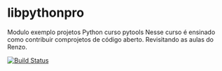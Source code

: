 # libpythonpro
Modulo exemplo projetos Python curso pytools
Nesse curso é ensinado como contribuir comprojetos de código aberto.
Revisitando as aulas do Renzo.

[![Build Status](https://travis-ci.org/Fla-Cassa/libpythonpro.svg?branch=master)](https://travis-ci.org/Fla-Cassa/libpythonpro)